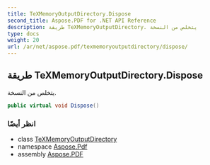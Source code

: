 ```yaml
---
title: TeXMemoryOutputDirectory.Dispose
second_title: Aspose.PDF for .NET API Reference
description: طريقة TeXMemoryOutputDirectory. يتخلص من النسخة
type: docs
weight: 20
url: /ar/net/aspose.pdf/texmemoryoutputdirectory/dispose/
---
```

## طريقة TeXMemoryOutputDirectory.Dispose

يتخلص من النسخة.

```csharp
public virtual void Dispose()
```

### انظر أيضًا

* class [TeXMemoryOutputDirectory](../)
* namespace [Aspose.Pdf](../../../aspose.pdf/)
* assembly [Aspose.PDF](../../../)